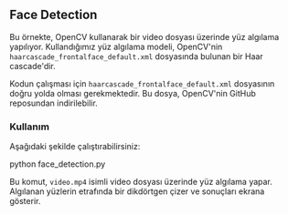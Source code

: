 ## Face Detection

Bu örnekte, OpenCV kullanarak bir video dosyası üzerinde yüz algılama yapılıyor. Kullandığımız yüz algılama modeli, OpenCV'nin `haarcascade_frontalface_default.xml` dosyasında bulunan bir Haar cascade'dir.

Kodun çalışması için `haarcascade_frontalface_default.xml` dosyasının doğru yolda olması gerekmektedir. Bu dosya, OpenCV'nin GitHub reposundan indirilebilir.

### Kullanım

Aşağıdaki şekilde çalıştırabilirsiniz:

python face_detection.py

Bu komut, `video.mp4` isimli video dosyası üzerinde yüz algılama yapar. Algılanan yüzlerin etrafında bir dikdörtgen çizer ve sonuçları ekrana gösterir.
